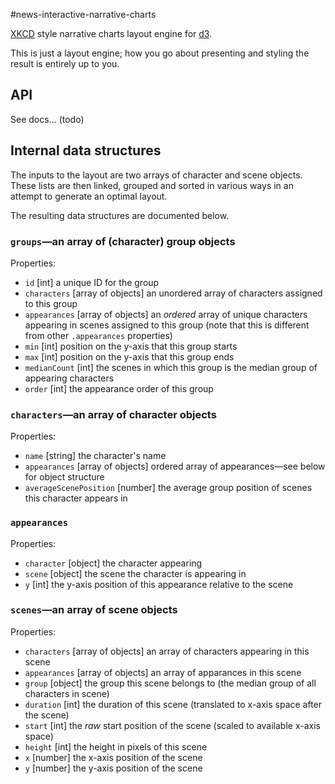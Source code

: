 #news-interactive-narrative-charts

[XKCD](http://xkcd.com/657/) style narrative charts layout engine for [d3](http://d3js.org).

This is just a layout engine; how you go about presenting and styling the result
is entirely up to you.

## API

See docs... (todo)

## Internal data structures

The inputs to the layout are two arrays of character and scene objects. These
lists are then linked, grouped and sorted in various ways in an attempt to 
generate an optimal layout.

The resulting data structures are documented below.

### `groups`—an array of (character) group objects

Properties:
- `id` [int] a unique ID for the group
- `characters` [array of objects] an unordered array of characters assigned to this group
- `appearances` [array of objects] an *ordered* array of unique characters appearing in scenes assigned to this group (note that this is different from other `.appearances` properties)
- `min` [int] position on the y-axis that this group starts
- `max` [int] position on the y-axis that this group ends
- `medianCount` [int] the scenes in which this group is the median group of appearing characters
- `order` [int] the appearance order of this group

### `characters`—an array of character objects

Properties:
- `name` [string] the character's name
- `appearances` [array of objects] ordered array of appearances—see below for object structure
- `averageScenePosition` [number] the average group position of scenes this character appears in

### `appearances`

Properties:
- `character` [object] the character appearing
- `scene` [object] the scene the character is appearing in
- `y` [int] the y-axis position of this appearance relative to the scene

### `scenes`—an array of scene objects

Properties:
- `characters` [array of objects] an array of characters appearing in this scene
- `appearances` [array of objects] an array of apparances in this scene
- `group` [object] the group this scene belongs to (the median group of all characters in scene)
- `duration` [int] the duration of this scene (translated to x-axis space after the scene)
- `start` [int] the *raw* start position of the scene (scaled to available x-axis space)
- `height` [int] the height in pixels of this scene
- `x` [number] the x-axis position of the scene
- `y` [number] the y-axis position of the scene
